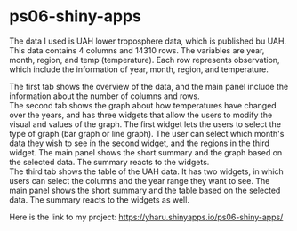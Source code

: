 # ps06-shiny-apps

The data I used is UAH lower troposphere data, which is published bu UAH. This data contains 4 columns and 14310 rows. The variables are year, month, region, and temp (temperature). Each row represents observation, which include the information of year, month, region, and temperature.

The first tab shows the overview of the data, and the main panel include the information about the number of columns and rows.\
The second tab shows the graph about how temperatures have changed over the years, and has three widgets that allow the users to modify the visual and values of the graph. The first widget lets the users to select the type of graph (bar graph or line graph). The user can select which month's data they wish to see in the second widget, and the regions in the third widget. The main panel shows the short summary and the graph based on the selected data. The summary reacts to the widgets.\
The third tab shows the table of the UAH data. It has two widgets, in which users can select the columns and the year range they want to see. The main panel shows the short summary and the table based on the selected data. The summary reacts to the widgets as well.

Here is the link to my project: <https://yharu.shinyapps.io/ps06-shiny-apps/>
